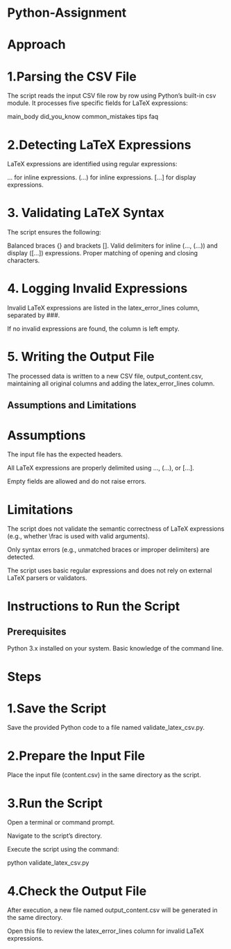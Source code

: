 # Python-Assignment
# Approach
# 1.Parsing the CSV File

The script reads the input CSV file row by row using Python’s built-in csv module.
It processes five specific fields for LaTeX expressions:

main_body
did_you_know
common_mistakes
tips
faq

# 2.Detecting LaTeX Expressions

LaTeX expressions are identified using regular expressions:

$...$ for inline expressions.
\(...\) for inline expressions.
\[...\] for display expressions.

# 3. Validating LaTeX Syntax

The script ensures the following:

Balanced braces {} and brackets [].
Valid delimiters for inline ($...$, \(...\)) and display (\[...\]) expressions.
Proper matching of opening and closing characters.

# 4. Logging Invalid Expressions

Invalid LaTeX expressions are listed in the latex_error_lines column, separated by ###.

If no invalid expressions are found, the column is left empty.

# 5. Writing the Output File

The processed data is written to a new CSV file, output_content.csv, maintaining all original columns and adding the latex_error_lines column.

## Assumptions and Limitations

# Assumptions

The input file has the expected headers.

All LaTeX expressions are properly delimited using $...$, \(...\), or \[...\].

Empty fields are allowed and do not raise errors.

# Limitations

The script does not validate the semantic correctness of LaTeX expressions (e.g., whether \frac is used with valid arguments).

Only syntax errors (e.g., unmatched braces or improper delimiters) are detected.

The script uses basic regular expressions and does not rely on external LaTeX parsers or validators.

# Instructions to Run the Script
## Prerequisites
Python 3.x installed on your system.
Basic knowledge of the command line.

# Steps

# 1.Save the Script

Save the provided Python code to a file named validate_latex_csv.py.

# 2.Prepare the Input File

Place the input file (content.csv) in the same directory as the script.

# 3.Run the Script

Open a terminal or command prompt.

Navigate to the script’s directory.

Execute the script using the command:

python validate_latex_csv.py

# 4.Check the Output File

After execution, a new file named output_content.csv will be generated in the same directory.

Open this file to review the latex_error_lines column for invalid LaTeX expressions.
